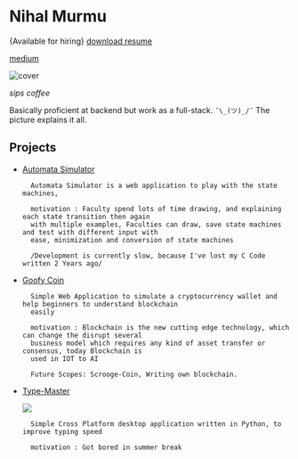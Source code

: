 
# Nihal Murmu 
{Available for hiring}
[download resume](https://nihalmurmu.me/resume.pdf)

[medium](https://medium.com/@nhlmrm)

![cover](https://raw.githubusercontent.com/nihalmurmu/nihalmurmu.github.io/master/when-youre-really-a-backend-developer-but-market-yourself-as-34353166.png?token=AeROwjLuEQ7dwZLmExqQw_IUqQSLQzQQks5b9-P0wA%3D%3D)

*sips coffee* 

Basically proficient at backend but work as a full-stack.  ```¯\_(ツ)_/¯``` The picture explains it all.

## Projects
+ [Automata Simulator](https://github.com/nihalmurmu/automata_)
		
        Automata Simulator is a web application to play with the state machines,
       
		motivation : Faculty spend lots of time drawing, and explaining each state transition then again
        with multiple examples, Faculties can draw, save state machines and test with different input with
        ease, minimization and conversion of state machines
        
        /Development is currently slow, because I've lost my C Code written 2 Years ago/

+ [Goofy Coin](https://github.com/nihalmurmu/goofy-coin)
		
        Simple Web Application to simulate a cryptocurrency wallet and help beginners to understand blockchain
        easily
       
		motivation : Blockchain is the new cutting edge technology, which can change the disrupt several 
        business model which requires any kind of asset transfer or consensus, today Blockchain is
        used in IOT to AI
        
        Future Scopes: Scrooge-Coin, Writing own blockchain.
        
+ [Type-Master](https://github.com/nihalmurmu/Type-Master)

	![](https://a.fsdn.com/con/app/proj/type-master/screenshots/Selection_001.png/max/max/1)
		
        Simple Cross Platform desktop application written in Python, to improve typing speed 
       
		motivation : Got bored in summer break
        
        
 
